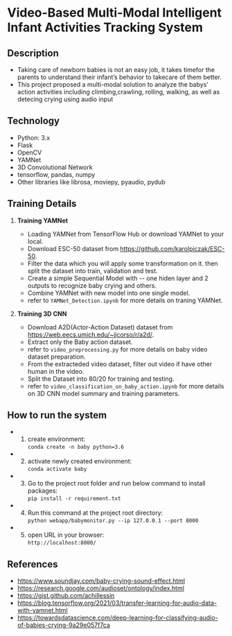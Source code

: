 # Video-Based Multi-Modal Intelligent Infant Activities Tracking System

## Description
* Taking care of newborn babies is not an easy job, it takes timefor the parents to understand their infant’s behavior to takecare of them better. 
* This project proposed a multi-modal solution to analyze the babys’ action activities including climbing,crawling, rolling, walking, as well as detecing crying using audio input




## Technology
* Python: 3.x
* Flask
* OpenCV
* YAMNet
* 3D Convolutional Network
* tensorflow, pandas, numpy
* Other libraries like librosa, moviepy, pyaudio, pydub

## Training Details

1. **Training YAMNet**
      * Loading YAMNet from TensorFlow Hub or download YAMNet to your local.
      * Download ESC-50 dataset from https://github.com/karolpiczak/ESC-50.
      * Filter the data which you will apply some transformation on it. then split the dataset into train, validation and test.
      * Create a simple Sequential Model with -- one hiden layer and 2 outputs to recognize baby crying and others.
      * Combine YAMNet with new model into one single model.
      * refer to ```YAMNet_Detection.ipynb``` for more details on traning YAMNet.

2. **Training 3D CNN**
      * Download A2D(Actor-Action Dataset) dataset from https://web.eecs.umich.edu/~jjcorso/r/a2d/.
      * Extract only the Baby action dataset.
      * refer to ```video_preprocessing.py``` for more details on baby video dataset preparation.
      * From the extracteded video dataset, filter out video if have other human in the video.
      * Split the Dataset into 80/20 for training and testing.
      * refer to ```video_classification_on_baby_action.ipynb``` for more details on 3D CNN model summary and training parameters.
       

## How to run the system


* 1. create environment:   
            ```
      	conda create -n baby python=3.6
            ```

* 2. activate newly created environment:   
            ```
      	conda activate baby
            ```

* 3. Go to the project root folder and run below command to install packages:   
            ```
      	pip install -r requirement.txt
            ```


* 4. Run this command at the project root directory:  
             ```
             python webapp/babymonitor.py --ip 127.0.0.1 --port 8000
             ```
* 5. open URL in your browser:   
             ```
             http://localhost:8000/
             ```
## References

* https://www.soundjay.com/baby-crying-sound-effect.html
* https://research.google.com/audioset/ontology/index.html
* https://gist.github.com/achillessin
* https://blog.tensorflow.org/2021/03/transfer-learning-for-audio-data-with-yamnet.html
* https://towardsdatascience.com/deep-learning-for-classifying-audio-of-babies-crying-9a29e057f7ca

